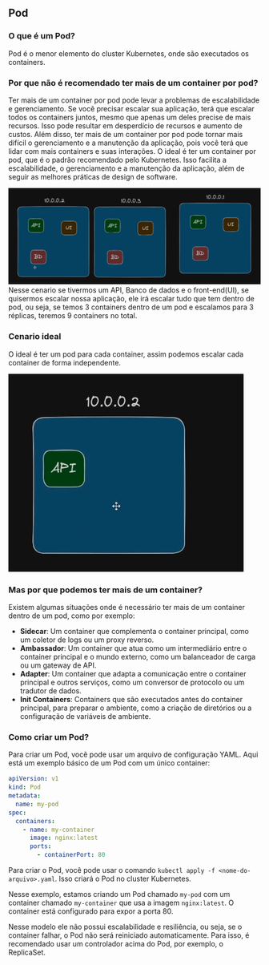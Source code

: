 ## Pod

### O que é um Pod?
Pod é o menor elemento do cluster Kubernetes, onde são executados os containers. 

### Por que não é recomendado ter mais de um container por pod?
Ter mais de um container por pod pode levar a problemas de escalabilidade e gerenciamento. Se você precisar escalar sua aplicação, terá que escalar todos os containers juntos, mesmo que apenas um deles precise de mais recursos. Isso pode resultar em desperdício de recursos e aumento de custos.
Além disso, ter mais de um container por pod pode tornar mais difícil o gerenciamento e a manutenção da aplicação, pois você terá que lidar com mais containers e suas interações.
O ideal é ter um container por pod, que é o padrão recomendado pelo Kubernetes. Isso facilita a escalabilidade, o gerenciamento e a manutenção da aplicação, além de seguir as melhores práticas de design de software.

![3 pods com 3 containers.](../imagens/pods_containers.png)
Nesse cenario se tivermos um API, Banco de dados e o front-end(UI), se quisermos  escalar nossa aplicação, ele irá escalar tudo que tem dentro de pod, ou seja, se temos 3 containers dentro de um pod e escalamos para 3 réplicas, teremos 9 containers no total.

### Cenario ideal 
O ideal é ter um pod para cada container, assim podemos escalar cada container de forma independente.

![Pods ideal.](../imagens/pods_containers_ideal.png)

### Mas por que podemos ter mais de um container?
Existem algumas situações onde é necessário ter mais de um container dentro de um pod, como por exemplo:
- **Sidecar**: Um container que complementa o container principal, como um coletor de logs ou um proxy reverso.
- **Ambassador**: Um container que atua como um intermediário entre o container principal e o mundo externo, como um balanceador de carga ou um gateway de API.
- **Adapter**: Um container que adapta a comunicação entre o container principal e outros serviços, como um conversor de protocolo ou um tradutor de dados.
- **Init Containers**: Containers que são executados antes do container principal, para preparar o ambiente, como a criação de diretórios ou a configuração de variáveis de ambiente.


### Como criar um Pod?
Para criar um Pod, você pode usar um arquivo de configuração YAML. Aqui está um exemplo básico de um Pod com um único container:
```yaml
apiVersion: v1
kind: Pod
metadata:
  name: my-pod
spec:
  containers:
    - name: my-container
      image: nginx:latest
      ports:
        - containerPort: 80
```

Para criar o Pod, você pode usar o comando `kubectl apply -f <nome-do-arquivo>.yaml`. Isso criará o Pod no cluster Kubernetes.

Nesse exemplo, estamos criando um Pod chamado `my-pod` com um container chamado `my-container` que usa a imagem `nginx:latest`. O container está configurado para expor a porta 80.

Nesse modelo ele não possui escalabilidade e resiliência, ou seja, se o container falhar, o Pod não será reiniciado automaticamente. Para isso, é recomendado usar um controlador acima do Pod, por exemplo, o ReplicaSet.